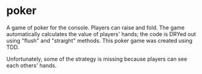 # poker

A game of poker for the console. Players can raise and fold. The game automatically calculates the value of players' hands; the code is DRYed out using "flush" and "straight" methods. This poker game was created using TDD.  

Unfortunately, some of the strategy is missing because players can see each others' hands. 
